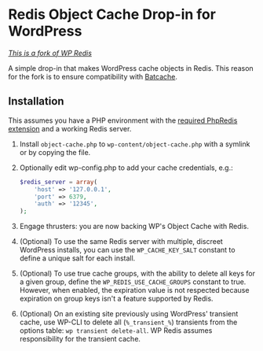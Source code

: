 # Redis Object Cache Drop-in for WordPress

_[This is a fork of WP Redis](https://github.com/pantheon-systems/wp-redis)_

A simple drop-in that makes WordPress cache objects in Redis. This reason for the fork is to ensure compatibility with [Batcache](https://wordpress.org/plugins/batcache/).

## Installation

This assumes you have a PHP environment with the [required PhpRedis extension](https://github.com/phpredis/phpredis) and a working Redis server.

1. Install `object-cache.php` to `wp-content/object-cache.php` with a symlink or by copying the file.
2. Optionally edit wp-config.php to add your cache credentials, e.g.:

	```php
	$redis_server = array(
		'host' => '127.0.0.1',
		'port' => 6379,
		'auth' => '12345',
	);
	```

3. Engage thrusters: you are now backing WP's Object Cache with Redis.
4. (Optional) To use the same Redis server with multiple, discreet WordPress installs, you can use the `WP_CACHE_KEY_SALT` constant to define a unique salt for each install.
5. (Optional) To use true cache groups, with the ability to delete all keys for a given group, define the `WP_REDIS_USE_CACHE_GROUPS` constant to true. However, when enabled, the expiration value is not respected because expiration on group keys isn't a feature supported by Redis.
6. (Optional) On an existing site previously using WordPress' transient cache, use WP-CLI to delete all (`%_transient_%`) transients from the options table: `wp transient delete-all`. WP Redis assumes responsibility for the transient cache.